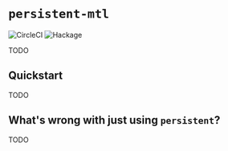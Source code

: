 # `persistent-mtl`

![CircleCI](https://img.shields.io/circleci/build/github/brandonchinn178/persistent-mtl)
![Hackage](https://img.shields.io/hackage/v/persistent-mtl)

TODO

## Quickstart

TODO

## What's wrong with just using `persistent`?

TODO
